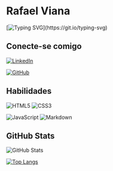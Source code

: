 
# Rafael Viana

[![Typing SVG](https://readme-typing-svg.demolab.com?font=Fira+Code&pause=1000&color=20F700&width=435&lines=Ol%C3%A1%2C+me+chamo+Rafael!;Sou+estudante+de+Front-end.)](https://git.io/typing-svg)

## Conecte-se comigo
[![LinkedIn](https://img.shields.io/badge/LinkedIn-000?style=for-the-badge&logo=linkedin&logoColor=0E76A8)](https://www.linkedin.com/in/rafael-viana-970080278//)

[![GitHub](https://img.shields.io/badge/GitHub-000?style=for-the-badge&logo=GitHub&logoColor=0E76A8)](https://github.com/vianarafaa)

## Habilidades
![HTML5](https://img.shields.io/badge/HTML5-000?style=for-the-badge&logo=html5)
![CSS3](https://img.shields.io/badge/CSS3-000?style=for-the-badge&logo=css3&logoColor=264CE4)

![JavaScript](https://img.shields.io/badge/JavaScript-000?style=for-the-badge&logo=javascript)
![Markdown](https://img.shields.io/badge/Markdown-000?style=for-the-badge&logo=markdown)

## GitHub Stats
![GitHub Stats](https://github-readme-stats.vercel.app/api?username=vianarafaa&theme=transparent&bg_color=000&border_color=30A3DC&show_icons=true&icon_color=30A3DC&title_color=E94D5F&text_color=FFF)

[![Top Langs](https://github-readme-stats.vercel.app/api/top-langs/?username=vianarafaa&theme=dark)](https://github.com/vianarafaa/github-readme-stats)
